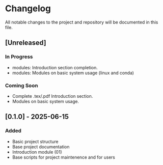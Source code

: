 # Changelog
All notable changes to the project and repository will be documented in this file.

## [Unreleased]
### In Progress
- modules: Introduction section completion.
- modules: Modules on basic system usage (linux and conda)

### Coming Soon
- Complete .tex/.pdf Introduction section.
- Modules on basic system usage.

## [0.1.0] - 2025-06-15
### Added
- Basic project structure
- Base project documentation
- Introduction module (01)
- Base scripts for project maintenence and for users

